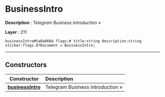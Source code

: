 # BusinessIntro

**Description** : *Telegram Business introduction &raquo;*

**Layer** : 211

```tl
businessIntro#5a0a066d flags:# title:string description:string sticker:flags.0?Document = BusinessIntro;
```

---

## Constructors

| Constructor | Description |
| :---: | :--- |
| [**businessIntro**](constructor/businessIntro) | Telegram Business introduction » |